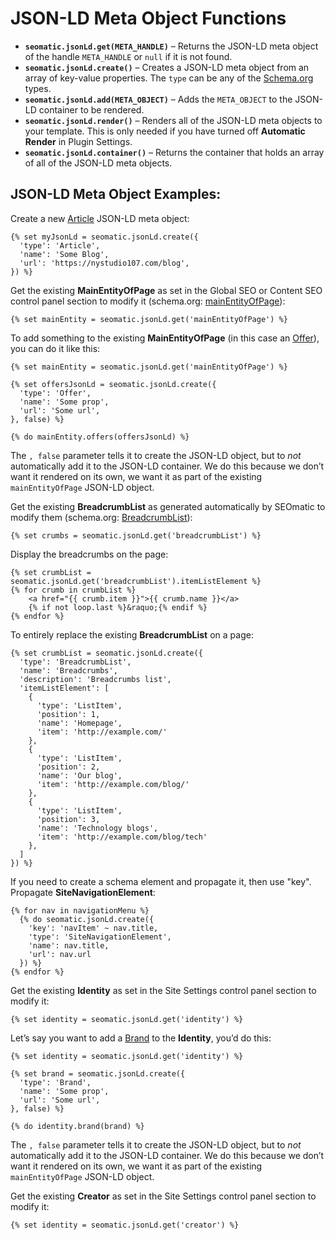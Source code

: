 # JSON-LD Meta Object Functions

* **`seomatic.jsonLd.get(META_HANDLE)`** – Returns the JSON-LD meta object of the handle `META_HANDLE` or `null` if it is not found.
* **`seomatic.jsonLd.create()`** – Creates a JSON-LD meta object from an array of key-value properties. The `type` can be any of the [Schema.org](http://schema.org/docs/full.html) types.
* **`seomatic.jsonLd.add(META_OBJECT)`** – Adds the `META_OBJECT` to the JSON-LD container to be rendered.
* **`seomatic.jsonLd.render()`** – Renders all of the JSON-LD meta objects to your template. This is only needed if you have turned off **Automatic Render** in Plugin Settings.
* **`seomatic.jsonLd.container()`** – Returns the container that holds an array of all of the JSON-LD meta objects.

## JSON-LD Meta Object Examples:

Create a new [Article](http://schema.org/Article) JSON-LD meta object:

```twig
{% set myJsonLd = seomatic.jsonLd.create({
  'type': 'Article',
  'name': 'Some Blog',
  'url': 'https://nystudio107.com/blog',
}) %}
```

Get the existing **MainEntityOfPage** as set in the Global SEO or Content SEO control panel section to modify it (schema.org: [mainEntityOfPage](http://schema.org/docs/datamodel.html#mainEntityBackground)):
```twig
{% set mainEntity = seomatic.jsonLd.get('mainEntityOfPage') %}
```

To add something to the existing **MainEntityOfPage** (in this case an [Offer](https://schema.org/Offer)), you can do it like this:
```twig
{% set mainEntity = seomatic.jsonLd.get('mainEntityOfPage') %}

{% set offersJsonLd = seomatic.jsonLd.create({
  'type': 'Offer',
  'name': 'Some prop',
  'url': 'Some url',
}, false) %}

{% do mainEntity.offers(offersJsonLd) %}
```

The `, false` parameter tells it to create the JSON-LD object, but to _not_ automatically add it to the JSON-LD container. We do this because we don’t want it rendered on its own, we want it as part of the existing `mainEntityOfPage` JSON-LD object.

Get the existing **BreadcrumbList** as generated automatically by SEOmatic to modify them (schema.org: [BreadcrumbList](http://schema.org/BreadcrumbList)):
```twig
{% set crumbs = seomatic.jsonLd.get('breadcrumbList') %}
```

Display the breadcrumbs on the page:

```twig
{% set crumbList = seomatic.jsonLd.get('breadcrumbList').itemListElement %}
{% for crumb in crumbList %}
    <a href="{{ crumb.item }}">{{ crumb.name }}</a>
    {% if not loop.last %}&raquo;{% endif %}
{% endfor %}
```

To entirely replace the existing **BreadcrumbList** on a page:
```twig
{% set crumbList = seomatic.jsonLd.create({
  'type': 'BreadcrumbList',
  'name': 'Breadcrumbs',
  'description': 'Breadcrumbs list',
  'itemListElement': [
    {
      'type': 'ListItem',
      'position': 1,
      'name': 'Homepage',
      'item': 'http://example.com/'
    },
    {
      'type': 'ListItem',
      'position': 2,
      'name': 'Our blog',
      'item': 'http://example.com/blog/'
    },
    {
      'type': 'ListItem',
      'position': 3,
      'name': 'Technology blogs',
      'item': 'http://example.com/blog/tech'
    },
  ]
}) %}
```

If you need to create a schema element and propagate it, then use "key".
Propagate **SiteNavigationElement**:

```twig
{% for nav in navigationMenu %}
  {% do seomatic.jsonLd.create({
    'key': 'navItem' ~ nav.title,
    'type': 'SiteNavigationElement',
    'name': nav.title,
    'url': nav.url
  }) %}
{% endfor %}
```

Get the existing **Identity** as set in the Site Settings control panel section to modify it:
```twig
{% set identity = seomatic.jsonLd.get('identity') %}
```

Let’s say you want to add a [Brand](https://schema.org/Brand) to the **Identity**, you’d do this:

```twig
{% set identity = seomatic.jsonLd.get('identity') %}

{% set brand = seomatic.jsonLd.create({
  'type': 'Brand',
  'name': 'Some prop',
  'url': 'Some url',
}, false) %}

{% do identity.brand(brand) %}
```

The `, false` parameter tells it to create the JSON-LD object, but to _not_ automatically add it to the JSON-LD container. We do this because we don’t want it rendered on its own, we want it as part of the existing `mainEntityOfPage` JSON-LD object.

Get the existing **Creator** as set in the Site Settings control panel section to modify it:
```twig
{% set identity = seomatic.jsonLd.get('creator') %}
```
